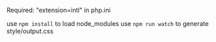 Required: "extension=intl" in php.ini

use `npm install` to load node_modules 
use `npm run watch` to generate style/output.css